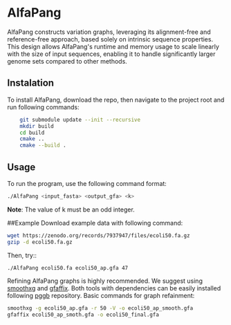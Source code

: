 # AlfaPang
AlfaPang constructs variation graphs, leveraging its alignment-free and reference-free approach, based solely on intrinsic sequence properties. This design allows AlfaPang's runtime and memory usage to scale linearly with the size of input sequences, enabling it to handle significantly larger genome sets compared to other methods. 

## Instalation
To install AlfaPang, download the repo, then navigate to the project root and run following commands:

```bash
    git submodule update --init --recursive  
    mkdir build  
    cd build  
    cmake ..  
    cmake --build .
```
## Usage

To run the program, use the following command format:

```bash
./AlfaPang <input_fasta> <output_gfa> <k>
```
**Note**: The value of k must be an odd integer.


##Example
Download example data with following command:

```bash
wget https://zenodo.org/records/7937947/files/ecoli50.fa.gz
gzip -d ecoli50.fa.gz 
```
Then, try::
```bash
./AlfaPang ecoli50.fa ecoli50_ap.gfa 47
```
Refining AlfaPang graphs is highly recommended. We suggest using [smoothxg](https://github.com/pangenome/smoothxg) and [gfaffix](https://github.com/marschall-lab/GFAffix).
Both tools with dependencies can be easily installed following [pggb](https://github.com/pangenome/pggb) repository.
Basic commands for graph refainment: 

```bash
smoothxg -g ecoli50_ap.gfa -r 50 -V -o ecoli50_ap_smooth.gfa
gfaffix ecoli50_ap_smoth.gfa -o ecoli50_final.gfa
```





